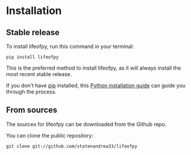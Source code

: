 # Installation

## Stable release

To install lifeofpy, run this command in your terminal:

```
pip install lifeofpy
```

This is the preferred method to install lifeofpy, as it will always install the most recent stable release.

If you don't have [pip](https://pip.pypa.io) installed, this [Python installation guide](http://docs.python-guide.org/en/latest/starting/installation/) can guide you through the process.

## From sources

The sources for lifeofpy can be downloaded from the Github repo.

You can clone the public repository:

```
git clone git://github.com/statenandrea33/lifeofpy
```
